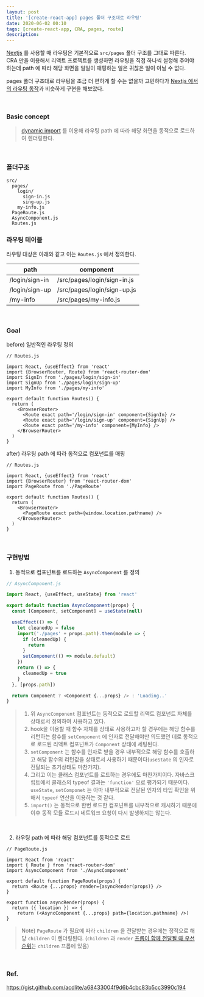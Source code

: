 ```yaml
---
layout: post
title: '[create-react-app] pages 폴더 구조대로 라우팅'
date: 2020-06-02 00:10
tags: [create-react-app, CRA, pages, route]
description:
---
```


[Nextjs](https://nextjs.org/) 를 사용할 때 라우팅은 기본적으로 `src/pages` 폴더 구조를 그대로 따른다. CRA 만을 이용해서 리액트 프로젝트를 생성하면 라우팅을 직접 하나씩 설정해 주어야 하는데 path 에 따라 해당 화면을 일일이 매핑하는 일은 귀찮은 일이 아닐 수 없다.

pages 폴더 구조대로 라우팅을 조금 더 편하게 할 수는 없을까 고민하다가 [Nextjs 에서의 라우팅 동작](https://nextjs.org/docs/basic-features/pages)과 비슷하게 구현을 해보았다.

<br>

### Basic concept

> [dynamic import](https://javascript.info/modules-dynamic-imports) 를 이용해 라우팅 path 에 따라 해당 화면을 동적으로 로드하여 렌더링한다.

<br>

### 폴더구조

```
src/
  pages/
    login/
      sign-in.js
      sing-up.js
    my-info.js
  PageRoute.js
  AsyncComponent.js
  Routes.js
```

### 라우팅 테이블

라우팅 대상은 아래와 같고 이는 `Routes.js` 에서 정의한다.

| path           | component                   |
| -------------- | --------------------------- |
| /login/sign-in | /src/pages/login/sign-in.js |
| /login/sign-up | /src/pages/login/sign-up.js |
| /my-info       | /src/pages/my-info.js       |

<br>

### Goal

before) 일반적인 라우팅 정의

```js{5-7, 12-14}
// Routes.js

import React, {useEffect} from 'react'
import {BrowserRouter, Route} from 'react-router-dom'
import SignIn from './pages/login/sign-in'
import SignUp from './pages/login/sign-up'
import MyInfo from './pages/my-info'

export default function Routes() {
  return (
    <BrowserRouter>
      <Route exact path='/login/sign-in' component={SignIn} />
      <Route exact path='/login/sign-up' component={SignUp} />
      <Route exact path='/my-info' component={MyInfo} />
    </BrowserRouter>
  )
}
```

after) 라우팅 path 에 따라 동적으로 컴포넌트를 매핑

```js{10}
// Routes.js

import React, {useEffect} from 'react'
import {BrowserRouter} from 'react-router-dom'
import PageRoute from './PageRoute'

export default function Routes() {
  return (
    <BrowserRouter>
      <PageRoute exact path={window.location.pathname} />
    </BrowserRouter>
  )
}
```

<br>

### 구현방법

1. 동적으로 컴포넌트를 로드하는 `AsyncComponent` 를 정의

```js
// AsyncComponent.js

import React, {useEffect, useState} from 'react'

export default function AsyncComponent(props) {
  const [Component, setComponent] = useState(null)

  useEffect(() => {
    let cleanedUp = false
    import('./pages' + props.path).then(module => {
      if (cleanedUp) {
        return
      }
      setComponent(() => module.default)
    })
    return () => {
      cleanedUp = true
    }
  }, [props.path])

  return Component ? <Component {...props} /> : 'Loading..'
}
```

> 1. 위 `AsyncComponent` 컴포넌트는 동적으로 로드할 리액트 컴포넌트 자체를 상태로서 정의하여 사용하고 있다.
> 2. hook을 이용할 때 함수 자체를 상태로 사용하고자 할 경우에는 해당 함수를 리턴하는 함수를 `setComponent` 에 인자로 전달해야만 의도했던 데로 동적으로 로드된 리액트 컴포넌트가 `Component` 상태에 세팅된다.
> 3. `setComponent` 는 함수를 인자로 받을 경우 내부적으로 해당 함수를 호출하고 해당 함수의 리턴값을 상태로서 사용하기 때문이다(`useState` 의 인자로 전달되는 초기상태도 마찬가지).
> 4. 그리고 이는 클래스 컴포넌트를 로드하는 경우에도 마찬가지이다. 자바스크립트에서 클래스의 typeof 결과는 `'function'` 으로 평가되기 때문이다. `useState`, `setComponet` 는 아마 내부적으로 전달된 인자의 타입 확인을 위해서 `typeof` 연산을 이용하는 것 같다.
> 5. `import()` 는 동적으로 한번 로드한 컴포넌트를 내부적으로 캐시하기 때문에 이후 동적 모듈 로드시 네트워크 요청이 다시 발생하지는 않는다.

<br>

2. 라우팅 path 에 따라 해당 컴포넌트를 동적으로 로드

```js{13}
// PageRoute.js

import React from 'react'
import { Route } from 'react-router-dom'
import AsyncComponent from './AsyncComponent'

export default function PageRoute(props) {
  return <Route {...props} render={asyncRender(props)} />
}

export function asyncRender(props) {
  return ({ location }) => {
    return (<AsyncComponent {...props} path={location.pathname} />)
}
```

> Note) `PageRoute` 가 필요에 따라 `children` 을 전달받는 경우에는 정적으로 해당 `children` 이 렌더링된다. (`children` 과 `render` [프롭이 함께 전달될 때 우선순위](/2020-06-02-route-priority/)는 `children` 프롭에 있음)

<br>

### Ref.

https://gist.github.com/acdlite/a68433004f9d6b4cbc83b5cc3990c194
